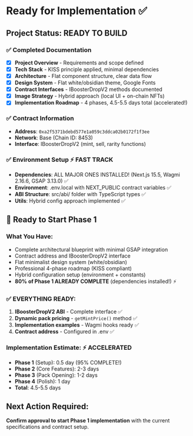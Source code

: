 # Ready for Implementation ✅

## Project Status: READY TO BUILD

### ✅ Completed Documentation
- [x] **Project Overview** - Requirements and scope defined
- [x] **Tech Stack** - KISS principle applied, minimal dependencies
- [x] **Architecture** - Flat component structure, clear data flow
- [x] **Design System** - Flat white/obsidian theme, Google Fonts
- [x] **Contract Interfaces** - IBoosterDropV2 methods documented
- [x] **Image Strategy** - Hybrid approach (local UI + on-chain NFTs)
- [x] **Implementation Roadmap** - 4 phases, 4.5-5.5 days total (accelerated!)

### ✅ Contract Information
- **Address**: `0xa2f5371bdebd577e1a059c3ddca02b0172f1f3ee`
- **Network**: Base (Chain ID: 8453)
- **Interface**: IBoosterDropV2 (mint, sell, rarity functions)

### ✅ Environment Setup ⚡ FAST TRACK
- **Dependencies**: ALL MAJOR ONES INSTALLED! (Next.js 15.5, Wagmi 2.16.6, GSAP 3.13.0) ✅
- **Environment**: .env.local with NEXT_PUBLIC contract variables ✅
- **ABI Structure**: src/abi/ folder with TypeScript types ✅
- **Utils**: Hybrid config approach implemented ✅

## 🚀 Ready to Start Phase 1

### What You Have:
- Complete architectural blueprint with minimal GSAP integration
- Contract address and IBoosterDropV2 interface
- Flat minimalist design system (white/obsidian)
- Professional 4-phase roadmap (KISS compliant)
- Hybrid configuration setup (environment + constants)
- **80% of Phase 1 ALREADY COMPLETE** (dependencies installed!) ⚡

### ✅ EVERYTHING READY:
1. **IBoosterDropV2 ABI** - Complete interface ✅
2. **Dynamic pack pricing** - `getMintPrice()` method ✅  
3. **Implementation examples** - Wagmi hooks ready ✅
4. **Contract address** - Configured in .env ✅

### Implementation Estimate: ⚡ ACCELERATED
- **Phase 1** (Setup): 0.5 day (95% COMPLETE!) 
- **Phase 2** (Core Features): 2-3 days  
- **Phase 3** (Pack Opening): 1-2 days
- **Phase 4** (Polish): 1 day
- **Total**: 4.5-5.5 days

## Next Action Required:
**Confirm approval to start Phase 1 implementation** with the current specifications and contract setup.